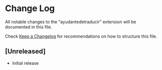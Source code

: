 # Change Log

All notable changes to the "ayudantedetraducir" extension will be documented in this file.

Check [Keep a Changelog](http://keepachangelog.com/) for recommendations on how to structure this file.

## [Unreleased]

- Initial release